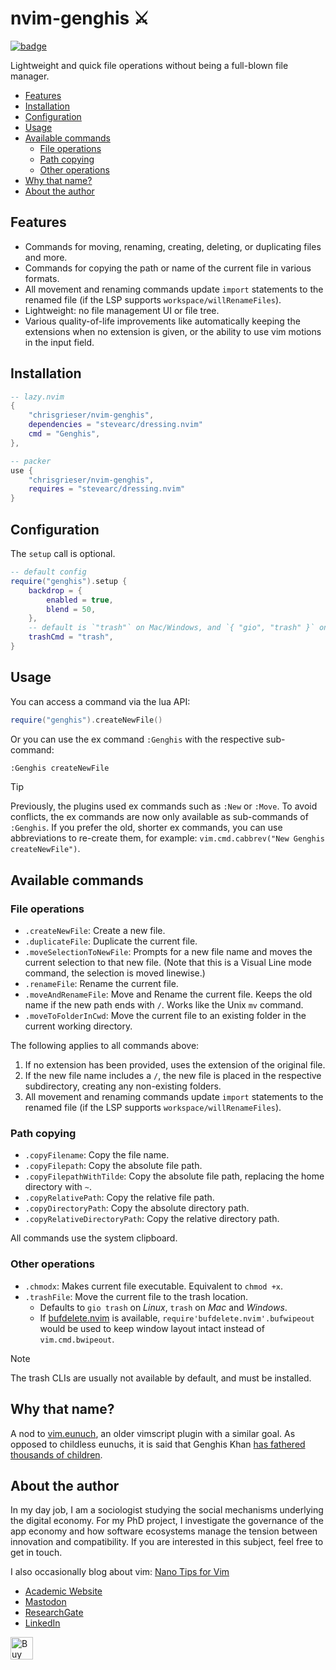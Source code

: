 <!-- LTeX: enabled=false -->
# nvim-genghis ⚔️
<!-- LTeX: enabled=true -->
<a href="https://dotfyle.com/plugins/chrisgrieser/nvim-genghis">
<img alt="badge" src="https://dotfyle.com/plugins/chrisgrieser/nvim-genghis/shield"/></a>

Lightweight and quick file operations without being a full-blown file manager.

<!-- toc -->

- [Features](#features)
- [Installation](#installation)
- [Configuration](#configuration)
- [Usage](#usage)
- [Available commands](#available-commands)
  * [File operations](#file-operations)
  * [Path copying](#path-copying)
  * [Other operations](#other-operations)
- [Why that name?](#why-that-name)
- [About the author](#about-the-author)

<!-- tocstop -->

## Features
- Commands for moving, renaming, creating, deleting, or duplicating files and
  more.
- Commands for copying the path or name of the current file in various formats.
- All movement and renaming commands update `import` statements to the renamed
  file (if the LSP supports `workspace/willRenameFiles`).
- Lightweight: no file management UI or file tree.
- Various quality-of-life improvements like automatically keeping the extensions
  when no extension is given, or the ability to use vim motions in the input
  field.

## Installation

```lua
-- lazy.nvim
{ 
	"chrisgrieser/nvim-genghis", 
	dependencies = "stevearc/dressing.nvim"
	cmd = "Genghis",
},

-- packer
use { 
	"chrisgrieser/nvim-genghis", 
	requires = "stevearc/dressing.nvim"
}
```

## Configuration
The `setup` call is optional.

```lua
-- default config
require("genghis").setup {
	backdrop = {
		enabled = true,
		blend = 50,
	},
	-- default is `"trash"` on Mac/Windows, and `{ "gio", "trash" }` on Linux
	trashCmd = "trash",
}
```

## Usage
You can access a command via the lua API:

```lua
require("genghis").createNewFile()
```

Or you can use the ex command `:Genghis` with the respective sub-command:

```txt
:Genghis createNewFile
```

> [!TIP]
> Previously, the plugins used ex commands such as `:New` or `:Move`. To avoid
> conflicts, the ex commands are now only available as sub-commands of
> `:Genghis`. If you prefer the old, shorter ex commands, you can use
> abbreviations to re-create them, for example: `vim.cmd.cabbrev("New Genghis
> createNewFile")`.

## Available commands

### File operations
- `.createNewFile`: Create a new file.
- `.duplicateFile`: Duplicate the current file.
- `.moveSelectionToNewFile`: Prompts for a new file name
  and moves the current selection to that new file. (Note that this is a Visual
  Line mode command, the selection is moved linewise.)
- `.renameFile`: Rename the current file.
- `.moveAndRenameFile`: Move and Rename the current file. Keeps the
  old name if the new path ends with `/`. Works like the Unix `mv` command.
- `.moveToFolderInCwd`: Move the current file to an existing folder in the
  current working directory.

The following applies to all commands above:
1. If no extension has been provided, uses the extension of the original file.
2. If the new file name includes a `/`, the new file is placed in the
   respective subdirectory, creating any non-existing folders.
3. All movement and renaming commands update `import` statements to the renamed
   file (if the LSP supports `workspace/willRenameFiles`).

### Path copying
- `.copyFilename`: Copy the file name.
- `.copyFilepath`: Copy the absolute file path.
- `.copyFilepathWithTilde`: Copy the absolute file path, replacing the home
  directory with `~`.
- `.copyRelativePath`: Copy the relative file path.
- `.copyDirectoryPath`: Copy the absolute directory path.
- `.copyRelativeDirectoryPath`: Copy the relative directory path.

All commands use the system clipboard.

### Other operations
- `.chmodx`: Makes current file executable. Equivalent to `chmod
  +x`.
- `.trashFile`: Move the current file
to the trash location.
	* Defaults to `gio trash` on *Linux*, `trash` on *Mac* and *Windows*.
	* If [bufdelete.nvim](https://github.com/famiu/bufdelete.nvim) is available,
	  `require'bufdelete.nvim'.bufwipeout` would be used to keep window layout
	  intact instead of `vim.cmd.bwipeout`.

> [!NOTE]
> The trash CLIs are usually not available by default, and must be installed.

## Why that name?
A nod to [vim.eunuch](https://github.com/tpope/vim-eunuch), an older vimscript
plugin with a similar goal. As opposed to childless eunuchs, it is said that
Genghis Khan [has fathered thousands of
children](https://allthatsinteresting.com/genghis-khan-children).

<!-- vale Google.FirstPerson = NO -->
## About the author
In my day job, I am a sociologist studying the social mechanisms underlying the
digital economy. For my PhD project, I investigate the governance of the app
economy and how software ecosystems manage the tension between innovation and
compatibility. If you are interested in this subject, feel free to get in touch.

I also occasionally blog about vim: [Nano Tips for Vim](https://nanotipsforvim.prose.sh)

- [Academic Website](https://chris-grieser.de/)
- [Mastodon](https://pkm.social/@pseudometa)
- [ResearchGate](https://www.researchgate.net/profile/Christopher-Grieser)
- [LinkedIn](https://www.linkedin.com/in/christopher-grieser-ba693b17a/)

<a href='https://ko-fi.com/Y8Y86SQ91' target='_blank'>
<img
	height='36'
	style='border:0px;height:36px;'
	src='https://cdn.ko-fi.com/cdn/kofi1.png?v=3'
	border='0'
	alt='Buy Me a Coffee at ko-fi.com'
/></a>
